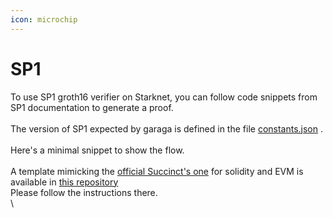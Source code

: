 ```yaml
---
icon: microchip
---
```


# SP1

To use SP1 groth16 verifier on Starknet, you can follow code snippets from SP1 documentation to generate a proof. \
\
The version of SP1 expected by garaga is defined in the file [constants.json](https://github.com/keep-starknet-strange/garaga/blob/main/tools/make/constants.json) . \
\
Here's a minimal snippet to show the flow. \
\
A template mimicking the [official Succinct's one](https://github.com/succinctlabs/sp1-project-template/) for solidity and EVM is available in [this repository ](https://github.com/feltroidprime/SP1-starknet-garaga-template/)\
Please follow the instructions there. \
\
